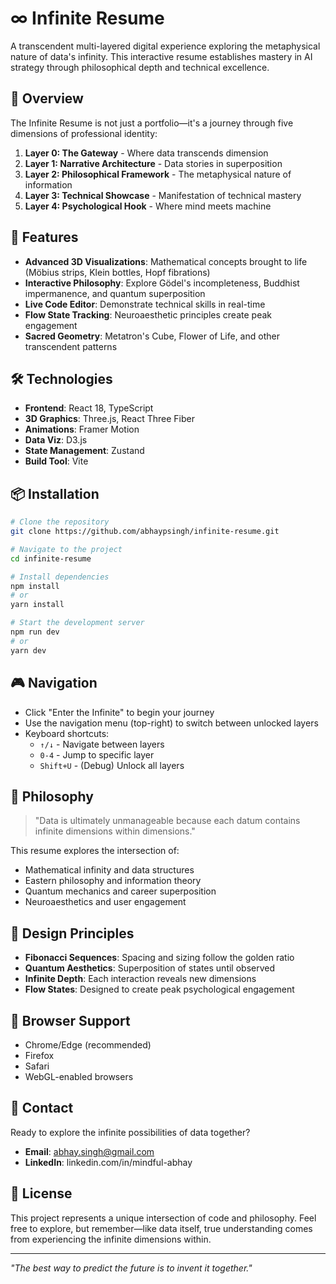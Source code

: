 # ∞ Infinite Resume

A transcendent multi-layered digital experience exploring the metaphysical nature of data's infinity. This interactive resume establishes mastery in AI strategy through philosophical depth and technical excellence.

## 🌌 Overview

The Infinite Resume is not just a portfolio—it's a journey through five dimensions of professional identity:

1. **Layer 0: The Gateway** - Where data transcends dimension
2. **Layer 1: Narrative Architecture** - Data stories in superposition
3. **Layer 2: Philosophical Framework** - The metaphysical nature of information
4. **Layer 3: Technical Showcase** - Manifestation of technical mastery
5. **Layer 4: Psychological Hook** - Where mind meets machine

## 🚀 Features

- **Advanced 3D Visualizations**: Mathematical concepts brought to life (Möbius strips, Klein bottles, Hopf fibrations)
- **Interactive Philosophy**: Explore Gödel's incompleteness, Buddhist impermanence, and quantum superposition
- **Live Code Editor**: Demonstrate technical skills in real-time
- **Flow State Tracking**: Neuroaesthetic principles create peak engagement
- **Sacred Geometry**: Metatron's Cube, Flower of Life, and other transcendent patterns

## 🛠️ Technologies

- **Frontend**: React 18, TypeScript
- **3D Graphics**: Three.js, React Three Fiber
- **Animations**: Framer Motion
- **Data Viz**: D3.js
- **State Management**: Zustand
- **Build Tool**: Vite

## 📦 Installation

```bash
# Clone the repository
git clone https://github.com/abhaypsingh/infinite-resume.git

# Navigate to the project
cd infinite-resume

# Install dependencies
npm install
# or
yarn install

# Start the development server
npm run dev
# or
yarn dev
```

## 🎮 Navigation

- Click "Enter the Infinite" to begin your journey
- Use the navigation menu (top-right) to switch between unlocked layers
- Keyboard shortcuts:
  - `↑/↓` - Navigate between layers
  - `0-4` - Jump to specific layer
  - `Shift+U` - (Debug) Unlock all layers

## 🧠 Philosophy

> "Data is ultimately unmanageable because each datum contains infinite dimensions within dimensions."

This resume explores the intersection of:
- Mathematical infinity and data structures
- Eastern philosophy and information theory
- Quantum mechanics and career superposition
- Neuroaesthetics and user engagement

## 🎨 Design Principles

- **Fibonacci Sequences**: Spacing and sizing follow the golden ratio
- **Quantum Aesthetics**: Superposition of states until observed
- **Infinite Depth**: Each interaction reveals new dimensions
- **Flow States**: Designed to create peak psychological engagement

## 📱 Browser Support

- Chrome/Edge (recommended)
- Firefox
- Safari
- WebGL-enabled browsers

## 🤝 Contact

Ready to explore the infinite possibilities of data together?

- **Email**: abhay.singh@gmail.com
- **LinkedIn**: linkedin.com/in/mindful-abhay

## 📄 License

This project represents a unique intersection of code and philosophy. Feel free to explore, but remember—like data itself, true understanding comes from experiencing the infinite dimensions within.

---

*"The best way to predict the future is to invent it together."*
